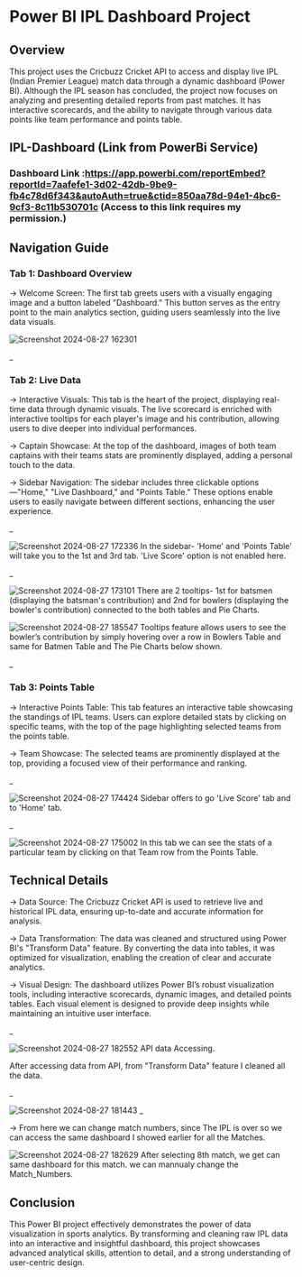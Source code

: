 
# Power BI IPL Dashboard Project
## Overview
This project uses the Cricbuzz Cricket API to access and display live IPL (Indian Premier League) match data through a dynamic dashboard (Power BI). Although the IPL season has concluded, the project now focuses on analyzing and presenting detailed reports from past matches. It has interactive scorecards, and the ability to navigate through various data points like team performance and points table.



## IPL-Dashboard (Link from PowerBi Service)

### Dashboard Link :https://app.powerbi.com/reportEmbed?reportId=7aafefe1-3d02-42db-9be9-fb4c78d6f343&autoAuth=true&ctid=850aa78d-94e1-4bc6-9cf3-8c11b530701c (Access to this link requires my permission.)
   


## Navigation Guide
### Tab 1: Dashboard Overview

-> Welcome Screen: The first tab greets users with a visually engaging image and a button labeled "Dashboard." This button serves as the entry point to the main analytics section, guiding users seamlessly into the live data visuals.



![Screenshot 2024-08-27 162301](https://github.com/user-attachments/assets/b71d3cbb-18fd-4d41-ae46-9a86f1587131)

_

### Tab 2: Live Data
-> Interactive Visuals: This tab is the heart of the project, displaying real-time data through dynamic visuals. The live scorecard is enriched with interactive tooltips for each player's image and his contribution, allowing users to dive deeper into individual performances.

-> Captain Showcase: At the top of the dashboard, images of both team captains with their teams stats are prominently displayed, adding a personal touch to the data.

-> Sidebar Navigation: The sidebar includes three clickable options—"Home," "Live Dashboard," and "Points Table." These options enable users to easily navigate between different sections, enhancing the user experience.

_

![Screenshot 2024-08-27 172336](https://github.com/user-attachments/assets/069ff395-0c9c-41c7-a0ea-6b57d92c9c96)
In the sidebar- 'Home' and 'Points Table' will take you to the 1st and 3rd tab. 'Live Score' option is not enabled here.

_ 

![Screenshot 2024-08-27 173101](https://github.com/user-attachments/assets/63432431-f48d-449a-9105-b842a18d34e1)
There are 2 tooltips- 1st for batsmen (displaying the batsman's contribution) and 2nd for bowlers (displaying the bowler's contribution) connected to the both tables and Pie Charts.

![Screenshot 2024-08-27 185547](https://github.com/user-attachments/assets/a0f2f075-0f83-41ba-b8ae-402487a1031d)
Tooltips feature allows users to see the bowler’s contribution by simply hovering over a row in Bowlers Table and same for Batmen Table and The Pie Charts below shown.

_

### Tab 3: Points Table
-> Interactive Points Table: This tab features an interactive table showcasing the standings of IPL teams. Users can explore detailed stats by clicking on specific teams, with the top of the page highlighting selected teams from the points table.

-> Team Showcase: The selected teams are prominently displayed at the top, providing a focused view of their performance and ranking.

_

![Screenshot 2024-08-27 174424](https://github.com/user-attachments/assets/0ced663d-fa50-4533-8c8b-ea7db1ab3566)
Sidebar offers to go 'Live Score' tab and to 'Home' tab.

_

![Screenshot 2024-08-27 175002](https://github.com/user-attachments/assets/c01cf882-ca0d-4382-b8be-520fc4e79a13)
In this tab we can see the stats of a particular team by clicking on that Team row from the Points Table.

## Technical Details
-> Data Source: The Cricbuzz Cricket API is used to retrieve live and historical IPL data, ensuring up-to-date and accurate information for analysis.

-> Data Transformation: The data was cleaned and structured using Power BI's "Transform Data" feature. By converting the data into tables, it was optimized for visualization, enabling the creation of clear and accurate analytics.

-> Visual Design: The dashboard utilizes Power BI’s robust visualization tools, including interactive scorecards, dynamic images, and detailed points tables. Each visual element is designed to provide deep insights while maintaining an intuitive user interface.

_

![Screenshot 2024-08-27 182552](https://github.com/user-attachments/assets/978aa4ea-701c-4577-ac71-c7a27d3588fe)
API data Accessing.

After accessing data from API, from "Transform Data" feature I cleaned all the data.

_

![Screenshot 2024-08-27 181443](https://github.com/user-attachments/assets/4014403c-d3c9-45e5-ba4f-00a154a597be)
_

-> From here we can change match numbers, since The IPL is over so we can access the same dashboard I showed earlier for all the Matches.

![Screenshot 2024-08-27 182629](https://github.com/user-attachments/assets/e5c1fd2a-d36d-42bf-a016-39a846045dca)
After selecting 8th match, we get can same dashboard for this match.
we can mannualy change the Match_Numbers.

## Conclusion
This Power BI project effectively demonstrates the power of data visualization in sports analytics. By transforming and cleaning raw IPL data into an interactive and insightful dashboard, this project showcases advanced analytical skills, attention to detail, and a strong understanding of user-centric design.
